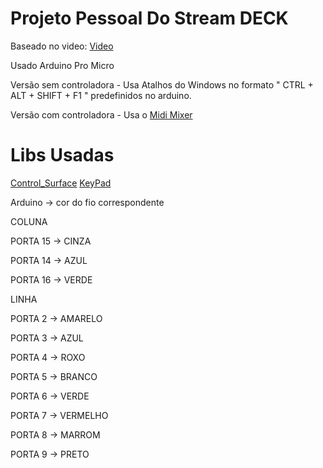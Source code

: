 # Projeto Pessoal Do Stream DECK

Baseado no video: [Video](https://www.youtube.com/watch?v=Eho_ae5cxNE&t=0s)

Usado Arduino Pro Micro

Versão sem controladora - Usa Atalhos do Windows no formato " CTRL + ALT + SHIFT + F1 " predefinidos no arduino.

Versão com controladora - Usa o [Midi Mixer](https://www.midi-mixer.com/)

# Libs Usadas

[Control_Surface](https://github.com/tttapa/Control-Surface)
[KeyPad](https://github.com/Chris--A/Keypad)

Arduino -> cor do fio correspondente

COLUNA

PORTA 15 -> CINZA

PORTA 14 -> AZUL

PORTA 16 -> VERDE

LINHA

PORTA 2 -> AMARELO

PORTA 3 -> AZUL

PORTA 4 -> ROXO

PORTA 5 -> BRANCO

PORTA 6 -> VERDE

PORTA 7 -> VERMELHO

PORTA 8 -> MARROM

PORTA 9 -> PRETO
